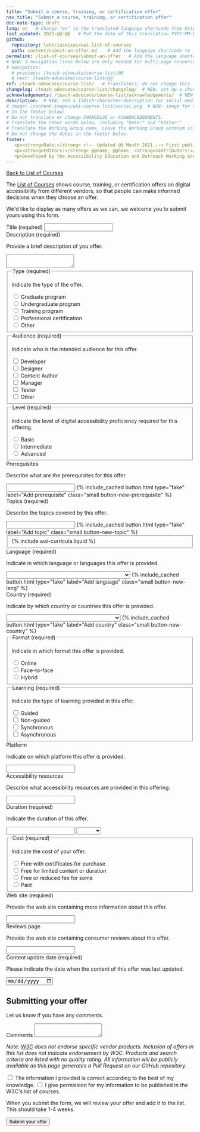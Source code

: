 ```yaml
---
title: "Submit a course, training, or certification offer"
nav_title: "Submit a course, training, or certification offer"
doc-note-type: draft
lang: en   # Change "en" to the translated-language shortcode from https://www.iana.org/assignments/language-subtag-registry/language-subtag-registry
last_updated: 2021-@@-@@   # Put the date of this translation YYYY-MM-DD (with month in the middle)
github:
  repository: leticiaseixas/wai-list-of-courses
  path: content/submit-an-offer.md    # Add the language shortcode to the middle of the filename, for example: content/index.fr.md
permalink: /list-of-courses/submit-an-offer   # Add the language shortcode to the end, with no slash at end, for example: /link/to/page/fr
# NEW: 3 navigation lines below are only needed for multi-page resources where you have previous and next at the bottom. If so, un-comment them; otherwise delete these lines.
# navigation:
  # previous: /teach-advocate/course-list/@@
  # next: /teach-advocate/course-list/@@
ref: /teach-advocate/course-list/   # Translators, do not change this
changelog: /teach-advocate/course-list/changelog/  # NEW: set up a changelog so it's ready for later
acknowledgements: /teach-advocate/course-list/acknowledgements/  # NEW: delete if don't have a separate acknowledgements page. And delete it in the footer below.
description:  # NEW: add a 150ish-character-description for social media   # translate the description
# image: /content-images/wai-course-list/social.png  # NEW: image for social media (leave commented out if we don't have a specific one for this reource)
# In the footer below:
# Do not translate or change CHANGELOG or ACKNOWLEDGEMENTS.
# Translate the other words below, including "Date:" and "Editor:"
# Translate the Working Group name. Leave the Working Group acronym in English.
# Do not change the dates in the footer below.
footer: 
   <p><strong>Date:</strong> <!-- Updated @@ Month 2021.--> First published Month 20@@. CHANGELOG.</p>
   <p><strong>Editors:</strong> @@name, @@name. <strong>Contributors:</strong> @@name, @@name, and <a href="https://www.w3.org/groups/wg/eowg/participants">participants of the EOWG</a>. ACKNOWLEDGEMENTS lists contributors and credits.</p>
   <p>Developed by the Accessibility Education and Outreach Working Group (<a href="http://www.w3.org/WAI/EO/">EOWG</a>). Developed as part of the <a href="https://www.w3.org/WAI/about/projects/wai-coop/">WAI-CooP project</a>, co-funded by the European Commission.</p>
---
```


<div style="grid-column: 4 / span 4">

<style>
{% include css/styles.css %}
main > header { grid-column: 4 / span 4; }
</style>

<a href="../list-of-courses">Back to List of Courses</a>

<form>
  <p>The <a href="../list-of-courses">List of Courses</a> shows course, training, or certification offers on digital accessibility from different vendors, so that people can make informed decisions when they choose an offer.</p>
  <p>We'd like to display as many offers as we can, we welcome you to submit yours using this form.</p>    

<div class="field">
    <label for="offer-name">Title (required)</label>
    <input type="text" id="offer-name" required>
</div>

<div class="field">
    <label for="offer-description">Description (required)</label>
    <p class="expl">Provide a brief description of you offer.</p>
    <textarea id="offer-description" required></textarea>
</div>

<fieldset class="field" id="offer-type">
  <legend class="label">Type (required)</legend>
  <p class="expl">Indicate the type of the offer.</p>

  <div class="radio-field">
    <input type="radio" name="offer-type" id="offer-type-graduate" required>
    <label for="offer-type-graduate">Graduate program</label>
  </div>
  <div class="radio-field">
    <input type="radio" name="offer-type" id="offer-type-undergraduate">
    <label for="offer-type-undergraduate">Undergraduate program</label>
  </div>
  <div class="radio-field">
    <input type="radio" name="offer-type" id="offer-type-training">
    <label for="offer-type-training">Training program</label>
  </div>
  <div class="radio-field">
    <input type="radio" name="offer-type" id="offer-type-certification">
    <label for="offer-type-certification">Professional certification</label>
  </div>
  <div class="radio-field">
    <input type="radio" name="offer-type" id="offer-type-other">
    <label for="offer-type-other">Other</label>
  </div>
</fieldset>

<fieldset class="field" id="offer-audience">
  <legend class="label">Audience (required)</legend>
  <p class="expl">Indicate who is the intended audience for this offer.</p>

  <div class="radio-field">
    <input type="checkbox" name="offer-audience" id="offer-audience-developer" value="offer-audience-developer" required>
    <label for="offer-audience-developer">Developer</label>
  </div>
  <div class="radio-field">
    <input type="checkbox" name="offer-audience" id="offer-audience-designer" value="offer-audience-designer" required>
    <label for="offer-audience-designer">Designer</label>
  </div>
  <div class="radio-field">
    <input type="checkbox" name="offer-audience" id="offer-audience-content-author" value="offer-audience-content-author" required>
    <label for="offer-audience-content-author">Content Author</label>
  </div>
  <div class="radio-field">
    <input type="checkbox" name="offer-audience" id="offer-audience-manager" value="offer-audience-manager" required>
    <label for="offer-audience-manager">Manager</label>
  </div>
  <div class="radio-field">
    <input type="checkbox" name="offer-audience" id="offer-audience-tester" value="offer-audience-tester" required>
    <label for="offer-audience-tester">Tester</label>
  </div>
  <div class="radio-field">
    <input type="checkbox" name="offer-audience" id="offer-audience-other" value="offer-audience-other" required>
    <label for="offer-audience-other">Other</label>
  </div>
</fieldset>

<fieldset class="field" id="offer-level">
  <legend class="label">Level (required)</legend>
  <p class="expl">Indicate the level of digital accessibility proficiency required for this offering.</p>

  <div class="radio-field">
    <input type="radio" name="offer-level" id="offer-level-basic" required>
    <label for="offer-level-basic">Basic</label>
  </div>
  <div class="radio-field">
    <input type="radio" name="offer-level" id="offer-level-intermediate">
    <label for="offer-level-intermediate">Intermediate</label>
  </div>
  <div class="radio-field">
    <input type="radio" name="offer-level" id="offer-level-advanced">
    <label for="offer-level-advanced">Advanced</label>
  </div>
</fieldset>

<div class="field" id="divInputPrerequisite">
    <label for="offer-prerequisites">Prerequisites</label>
    <p class="expl">Describe what are the prerequisites for this offer.</p>
    <input type="text" id="prerequisites1" class="field-prerequisite">
    {% include_cached button.html type="fake" label="Add prerequisite" class="small button-new-prerequisite" %}
</div>

<div class="field" id="divInputTopic">
    <label for="offer-topics" required>Topics (required)</label>
    <p class="expl">Describe the topics covered by this offer.</p>
    <input type="text" id="topics" class="field-topic">
    {% include_cached button.html type="fake" label="Add topic" class="small button-new-topic" %}
</div>

<fieldset id="offer-wai-curricula">
    {% include wai-curricula.liquid %}
</fieldset>

<div class="field" id="divSelectLang">
    <label for="offer-language">Language (required)</label>
    <p class="expl">Indicate in which language or languages this offer is provided.</p>
    <select name="language" id="language" class="field-language select-form" required> 
        <option value=""></option>
        {% for language in site.data.lang %}
            <option value="{{ language[0] }}">{{ language[1].name }} ({{language[1].nativeName }})</option>
        {% endfor %}
    </select>
    {% include_cached button.html type="fake" label="Add language" class="small button-new-lang" %}
</div>

<div class="field" id="divSelectCountry">
    <label for="offer-country">Country (required)</label>
    <p class="expl">Indicate by which country or countries this offer is provided.</p>
    <select name="country" id="country" class="field-country select-form" required>
        <option value=""></option>
        {% for country in site.data.countries %}
            <option value="{{ country[0] }}">{{ country[1].name }} ({{country[1].nativeName}})</option>
        {% endfor %}
    </select>
    {% include_cached button.html type="fake" label="Add country" class="small button-new-country" %}
</div>

<fieldset class="field" id="offer-format">
  <legend class="label">Format (required)</legend>
  <p class="expl">Indicate in which format this offer is provided.</p>
  <div class="radio-field">
    <input type="radio" name="offer-format" id="offer-format-online" required>
    <label for="offer-format-online">Online</label>
  </div>
  <div class="radio-field">
    <input type="radio" name="offer-format" id="offer-format-face-to-face">
    <label for="offer-format-face-to-face">Face-to-face</label>
  </div>
  <div class="radio-field">
    <input type="radio" name="offer-format" id="offer-format-hybrid">
    <label for="offer-format-hybrid">Hybrid</label>
  </div>
</fieldset>


<fieldset class="field" id="offer-learning">
    <legend class="label">Learning (required)</legend>
    <p class="expl">Indicate the type of learning provided in this offer.</p>
    <div class="radio-field">
        <input type="checkbox" id="offer-learning-guided" value="offer-learning-guided" required>
        <label for="offer-learning-guided">Guided</label>
    </div>
    <div class="radio-field">
        <input type="checkbox" id="offer-learning-non-guided" value="offer-learning-non-guided">
        <label for="offer-learning">Non-guided</label>
    </div>
    <div class="radio-field">
        <input type="checkbox" id="offer-learning-synchronous" value="offer-learning-synchronous">
        <label for="offer-learning-synchronous">Synchronous</label>
    </div>
    <div class="radio-field">
        <input type="checkbox" id="offer-learning-asynchronous" value="offer-learning-asynchronous">
        <label for="offer-learning-asynchronous">Asynchronous</label>
    </div>            
</fieldset>

<div class="field">
    <label for="offer-platform">Platform</label>
    <p class="expl">Indicate on which platform this offer is provided.</p>
    <input type="text" id="platform">
</div>

<div class="field">
    <label for="offer-accessibility-resources">Accessibility resources</label>
    <p class="expl">Describe what accessibility resources are provided in this offering.</p>
    <input type="text" id="offer-accessibility-resources">
</div>
<div class="field">
    <label for="offer-duration">Duration (required)</label>
    <p class="expl">Indicate the duration of this offer.</p>
    <input type="number" id="offer-number-duration" class="duration-input" required>
    <select id="offer-unity-duration" class="duration-input" required> 
        <option value=""></option>
        <option value="hours">Hours</option>
        <option value="days">Days</option>
        <option value="weeks">Weeks</option>
        <option value="months">Months</option>
        <option value="years">Years</option>
    </select>
</div>

<fieldset class="field" id="offer-cost">
  <legend class="label">Cost (required)</legend>
  <p class="expl">Indicate the cost of your offer.</p>
  <div class="radio-field">
    <input type="radio" name="offer-cost" id="offer-cost-free-certificates-for-purchase" required>
    <label for="offer-cost-free-certificates-for-purchase">Free with certificates for purchase</label>
  </div>
  <div class="radio-field">
    <input type="radio" name="offer-cost" id="offer-cost-free-limited-time">
    <label for="offer-cost-free-limited-time">Free for limited content or duration</label>
  </div>
  <div class="radio-field">
    <input type="radio" name="offer-cost" id="offer-cost-free-or-reduced-for-some">
    <label for="offer-cost-free-or-reduced-for-some">Free or reduced fee for some</label>
  </div>
  <div class="radio-field">
    <input type="radio" name="offer-cost" id="offer-cost-paid">
    <label for="offer-cost-paid">Paid</label>
  </div>  
</fieldset>

<div class="field">
    <label for="offer-website">Web site (required)</label>
    <p class="expl">Provide the web site containing more information about this offer.</p>
    <input type="url" name="offer-website" id="offer-website" required>
</div>

<div class="field">
    <label for="offer-reviews-page">Reviews page</label>
    <p class="expl">Provide the web site containing consumer reviews about this offer.</p>
    <input type="url" name="offer-reviews-page" id="offer-reviews-page">
</div>
<div class="field">
    <label for="offer-content-update">Content update date (required)</label>
    <p class="expl">Please indicate the date when the content of this offer was last updated.</p>
    <input type="date" id="offer-content-update" required>
</div>

<h2>Submitting your offer</h2>
  <p>Let us know if you have any comments.</p>
  <div class="field">
    <label for="comments">Comments</label>
    <textarea id="comments"></textarea>
  </div>
  <p><em>Note: <abbr title="World Wide Web Consortium">W3C</abbr> does not endorse specific vendor products. Inclusion of offers in this list does not indicate endorsement by W3C. Products and search criteria are listed with no quality rating. All information will be publicly available as this page generates a Pull Request on our GitHub repository.</em></p> 
  <div class="field">
    <label><input type="checkbox" required> The information I provided is correct according to the best of my knowledge.</label>
    <label><input type="checkbox" required> I give permission for my information to be published in the W3C's list of courses.</label>
  </div>
  <p>When you submit the form, we will review your offer and add it to the list. This should take 1-4 weeks.</p>
  <div class="field">
    <button type="submit">Submit your offer</button>
  </div>
</form>



<script>
{% include js/offers.js %}
</script>